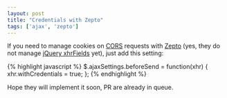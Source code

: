 ```yaml
---
layout: post
title: "Credentials with Zepto"
tags: ['ajax', 'zepto']
---
```


If you need to manage cookies on [CORS](http://www.html5rocks.com/en/tutorials/cors/) requests with [Zepto](http://zeptojs.com/) (yes, they do not manage [jQuery xhrFields](http://api.jquery.com/jQuery.ajax/) yet), just add this setting:

{% highlight javascript %}
$.ajaxSettings.beforeSend = function(xhr) {
    xhr.withCredentials = true;
};
{% endhighlight %}

Hope they will implement it soon, PR are already in queue.